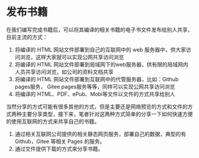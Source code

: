 # 发布书籍



在我们编写完成书籍后，可以将其编译的相关书籍的电子书文件发布给别人共享，目前主流的方式：

1. 将编译的 HTML 网站文件部署到自己的互联网中的 web 服务器中，供大家访问浏览，这样大家就可以实现公网共享访问浏览
2. 将编译的 HTML 网站文件部署到局域网下的web服务器，供有限的局域网内人员共享访问浏览，如公司的资料文档共享
3. 将编译的 HTML 网站文件部署到互联网中的代管服务器，比如：Github pages服务， Gitee pages服务等等，同样可以实现公网共享访问浏览
4. 将编译的 HTML、PDF、ePub、Mobi等文件以文件的方式共享给别人



当然分享的方式可能有很多其他的方式，但是主要还是网络预览的方式和文件的方式两种主要分享类型，接下来，笔者针对这两种方式简单的分享一下如何快速方便的使用互联网的方式来共享自己的书籍。

1. 通过相关互联网公司提供的相关静态网页服务，部署自己的数据，典型的有 Github，Gitee 等相关 Pages 的服务。
2. 通过文件提供下载的方式来分享书籍。





<!-- ex_nonav -->
<!-- ex_nolevel -->